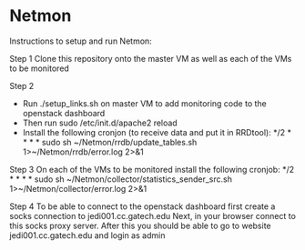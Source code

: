 Netmon
======

Instructions to setup and run Netmon:

Step 1
Clone this repository onto the master VM as well as each of the VMs to be monitored

Step 2 
- Run ./setup_links.sh on master VM to add monitoring code to the openstack dashboard
- Then run sudo /etc/init.d/apache2 reload
- Install the following cronjon (to receive data and put it in RRDtool):
  */2 * * * * sudo sh ~/Netmon/rrdb/update_tables.sh 1>~/Netmon/rrdb/error.log 2>&1

Step 3
On each of the VMs to be monitored install the following cronjob:
*/2 * * * * sudo sh ~/Netmon/collector/statistics_sender_src.sh 1>~/Netmon/collector/error.log 2>&1

Step 4
To be able to connect to the openstack dashboard first create a socks connection to jedi001.cc.gatech.edu
Next, in your browser connect to this socks proxy server.
After this you should be able to go to website jedi001.cc.gatech.edu and login as admin


